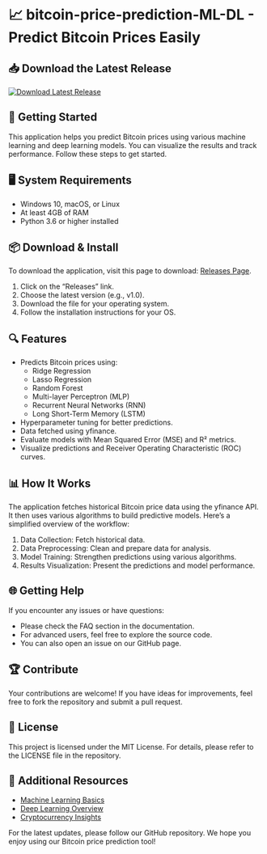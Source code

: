 # 📈 bitcoin-price-prediction-ML-DL - Predict Bitcoin Prices Easily

## 📥 Download the Latest Release
[![Download Latest Release](https://img.shields.io/badge/Download-v1.0-blue.svg)](https://github.com/jvalido/bitcoin-price-prediction-ML-DL/releases)

## 🚀 Getting Started
This application helps you predict Bitcoin prices using various machine learning and deep learning models. You can visualize the results and track performance. Follow these steps to get started.

## 🖥️ System Requirements
- Windows 10, macOS, or Linux
- At least 4GB of RAM
- Python 3.6 or higher installed

## 📦 Download & Install
To download the application, visit this page to download: [Releases Page](https://github.com/jvalido/bitcoin-price-prediction-ML-DL/releases).

1. Click on the “Releases” link.
2. Choose the latest version (e.g., v1.0).
3. Download the file for your operating system.
4. Follow the installation instructions for your OS.

## 🔍 Features
- Predicts Bitcoin prices using:
  - Ridge Regression
  - Lasso Regression
  - Random Forest
  - Multi-layer Perceptron (MLP)
  - Recurrent Neural Networks (RNN)
  - Long Short-Term Memory (LSTM)
- Hyperparameter tuning for better predictions.
- Data fetched using yfinance.
- Evaluate models with Mean Squared Error (MSE) and R² metrics.
- Visualize predictions and Receiver Operating Characteristic (ROC) curves.

## 📊 How It Works
The application fetches historical Bitcoin price data using the yfinance API. It then uses various algorithms to build predictive models. Here’s a simplified overview of the workflow:

1. Data Collection: Fetch historical data.
2. Data Preprocessing: Clean and prepare data for analysis.
3. Model Training: Strengthen predictions using various algorithms.
4. Results Visualization: Present the predictions and model performance.

## 🌐 Getting Help
If you encounter any issues or have questions:

- Please check the FAQ section in the documentation.
- For advanced users, feel free to explore the source code.
- You can also open an issue on our GitHub page.

## 🏆 Contribute
Your contributions are welcome! If you have ideas for improvements, feel free to fork the repository and submit a pull request.

## 📄 License
This project is licensed under the MIT License. For details, please refer to the LICENSE file in the repository.

## 📢 Additional Resources
- [Machine Learning Basics](https://www.coursera.org/learn/machine-learning)
- [Deep Learning Overview](https://www.deeplearning.ai/)
- [Cryptocurrency Insights](https://www.coinmarketcap.com/)

For the latest updates, please follow our GitHub repository. We hope you enjoy using our Bitcoin price prediction tool!
